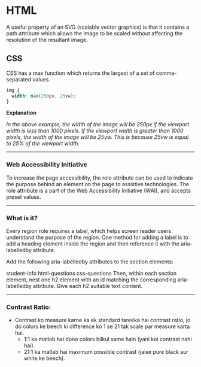 # HTML

A useful property of an SVG (scalable vector graphics) is that it contains a path attribute which allows the image to be scaled without affecting the resolution of the resultant image.

## CSS

CSS has a max function which returns the largest of a set of comma-separated values.

```CSS
img {
  width: max(250px, 25vw);
}
```

**Explanation**

_In the above example, the width of the image will be 250px if the viewport width is less than 1000 pixels. If the viewport width is greater than 1000 pixels, the width of the image will be 25vw. This is because 25vw is equal to 25% of the viewport width._

---

### Web Accessibility Initiative

To increase the page accessibility, the role attribute can be used to indicate the purpose behind an element on the page to assistive technologies. The role attribute is a part of the Web Accessibility Initiative (WAI), and accepts preset values.

---

### What is it?

Every region role requires a label, which helps screen reader users understand the purpose of the region. One method for adding a label is to add a heading element inside the region and then reference it with the aria-labelledby attribute.

Add the following aria-labelledby attributes to the section elements:

student-info
html-questions
css-questions
Then, within each section element, nest one h2 element with an id matching the corresponding aria-labelledby attribute. Give each h2 suitable text content.

---

### Contrast Ratio:

<ul>
      <li>Contrast ko measure karne ka ek standard tareeka hai contrast ratio, jo do colors ke beech ki difference ko 1 se 21 tak scale par measure karta hai.
      <ul>
      <li>1:1 ka matlab hai dono colors bilkul same hain (yani koi contrast nahi hai).</li>
      <li>21:1 ka matlab hai maximum possible contrast (jaise pure black aur white ke beech).</li>
      </ul>
      </li>
    </ul>
